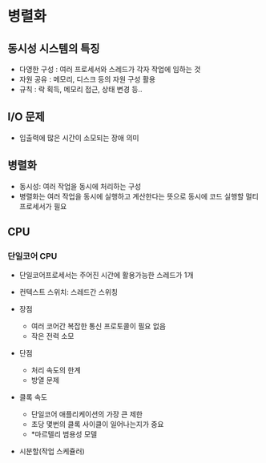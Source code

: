 # 병렬화

## 동시성 시스템의 특징
- 다영한 구성 : 여러 프로세서와 스레드가 각자 작업에 임하는 것
- 자원 공유 : 메모리, 디스크 등의 자원 구성 활용
- 규칙 : 락 획득, 메모리 접근, 상태 변경 등..

## I/O 문제
- 입출력에 많은 시간이 소모되는 장애 의미

## 병렬화
- 동시성: 여러 작업을 동시에 처리하는 구성
- 병렬화는 여러 작업을 동시에 실행하고 계산한다는 뜻으로 동시에 코드 실행할 멀티 프로세서가 필요

## CPU
### 단일코어 CPU
- 단일코어프로세서는 주어진 시간에 활용가능한 스레드가 1개
- 컨텍스트 스위치: 스레드간 스위칭
- 장점
    - 여러 코어간 복잡한 통신 프로토콜이 필요 없음
    - 작은 전력 소모
- 단점
    - 처리 속도의 한계
    - 방열 문제

- 클록 속도
    - 단일코어 애플리케이션의 가장 큰 제한
    - 초당 몇번의 클록 사이클이 일어나는지가 중요
    - *마르텔리 범용성 모델

- 시분할(작업 스케쥴러)
